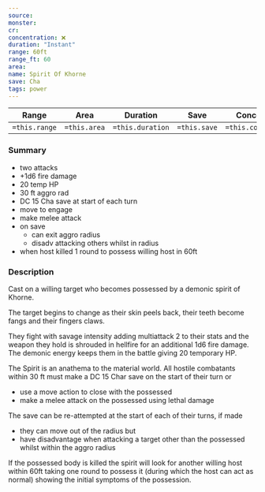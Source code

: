 ```yaml
---
source: 
monster: 
cr: 
concentration: ❌
duration: "Instant"
range: 60ft
range_ft: 60
area: 
name: Spirit Of Khorne
save: Cha
tags: power
---
```


| **Range** | **Area** | **Duration** | **Save** | **Concentration** |
|:---:|:---:|:---:|:---:|:---:|
| `=this.range` | `=this.area` | `=this.duration` | `=this.save` | `=this.concentration` |

### Summary

- two attacks
- +1d6 fire damage
- 20 temp HP
- 30 ft aggro rad
- DC 15 Cha save at start of each turn
- move to engage
- make melee attack
- on save
	- can exit aggro radius
	- disadv attacking others whilst in radius
- when host killed 1 round to possess willing host in 60ft
 
### Description

Cast on a willing target who becomes possessed by a demonic spirit of Khorne.

The target begins to change as their skin peels back, their teeth become fangs and their fingers claws.

They fight with savage intensity adding multiattack 2 to their stats and the weapon they hold is shrouded in hellfire for an additional 1d6 fire damage.  The demonic energy keeps them in the battle giving 20 temporary HP.

The Spirit is an anathema to the material world.  All hostile combatants within 30 ft must make a DC 15 Char save on the start of their turn or
- use a move action to close with the possessed
- make a melee attack on the possessed using lethal damage

The save can be re-attempted at the start of each of their turns, if made
- they can move out of the radius but
- have disadvantage when attacking a target other than the possessed whilst within the aggro radius

If the possessed body is killed the spirit will look for another willing host within 60ft taking one round to possess it (during which the host can act as normal) showing the initial symptoms of the possession.